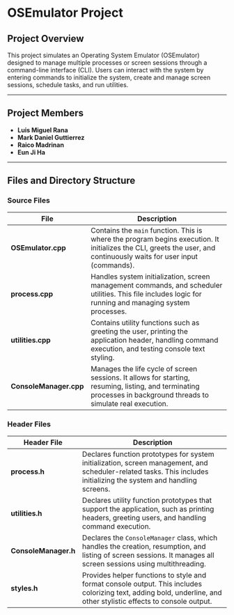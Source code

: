 # **OSEmulator Project**

## **Project Overview**

This project simulates an Operating System Emulator (OSEmulator) designed to manage multiple processes or screen sessions through a command-line interface (CLI). Users can interact with the system by entering commands to initialize the system, create and manage screen sessions, schedule tasks, and run utilities.

---

## **Project Members**

- **Luis Miguel Rana**
- **Mark Daniel Guttierrez**
- **Raico Madrinan**
- **Eun Ji Ha**

---

## **Files and Directory Structure**

### **Source Files**
| File              | Description                                                                                                                                                          |
|-------------------|----------------------------------------------------------------------------------------------------------------------------------------------------------------------|
| **OSEmulator.cpp**| Contains the `main` function. This is where the program begins execution. It initializes the CLI, greets the user, and continuously waits for user input (commands).   |
| **process.cpp**   | Handles system initialization, screen management commands, and scheduler utilities. This file includes logic for running and managing system processes.                |
| **utilities.cpp** | Contains utility functions such as greeting the user, printing the application header, handling command execution, and testing console text styling.                    |
| **ConsoleManager.cpp**| Manages the life cycle of screen sessions. It allows for starting, resuming, listing, and terminating processes in background threads to simulate real execution.  |

### **Header Files**
| Header File           | Description                                                                                                                                                       |
|-----------------------|-------------------------------------------------------------------------------------------------------------------------------------------------------------------|
| **process.h**         | Declares function prototypes for system initialization, screen management, and scheduler-related tasks. This includes initializing the system and handling screens. |
| **utilities.h**       | Declares utility function prototypes that support the application, such as printing headers, greeting users, and handling command execution.                        |
| **ConsoleManager.h**  | Declares the `ConsoleManager` class, which handles the creation, resumption, and listing of screen sessions. It manages all screen sessions using multithreading.   |
| **styles.h**          | Provides helper functions to style and format console output. This includes colorizing text, adding bold, underline, and other stylistic effects to console output.  |

